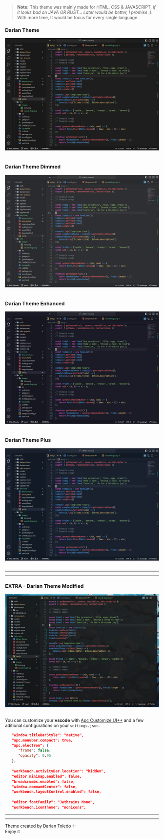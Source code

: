 > **Note:**
> This theme was mainly made for HTML, CSS & JAVASCRIPT, _if it looks bad on JAVA OR RUST... Later would be better, I promise :)_. With more time, It would be focus for every single language.

### Darian Theme

![Darian Theme](images/theme.png)
&nbsp;

### Darian Theme Dimmed

![Darian Theme](images/theme-dimmed.png)
&nbsp;

### Darian Theme Enhanced

![Darian Theme Enhanced](images/theme-enhanced.png)
&nbsp;

### Darian Theme Plus

![Darian Theme Plus](images/theme-plus.png)
&nbsp;

---
---

### EXTRA - Darian Theme Modified

![Darian Theme - Modify](images/mtheme.png)
&nbsp;

You can customize your **vscode** with [Apc Customize UI++](https://marketplace.visualstudio.com/items?itemName=drcika.apc-extension) and a few aditional configurations on your `settings.json`. 

```json
   "window.titleBarStyle": "native",
   "apc.menubar.compact": true,
   "apc.electron": {
      "frame": false,
      "opacity": 0.95
   },

   "workbench.activityBar.location": "hidden",
   "editor.minimap.enabled": false,
   "breadcrumbs.enabled": false,
   "window.commandCenter": false,
   "workbench.layoutControl.enabled": false,

   "editor.fontFamily": "Jetbrains Mono",
   "workbench.iconTheme": "nonicons", 
```

---
---

Theme created by <a href="https://github.com/darianmorat">Darian Toledo</a> ✨ <br />
Enjoy it